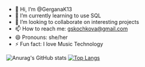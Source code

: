 - 👋 Hi, I’m @GerganaK13
- 🌱 I’m currently learning to use SQL
- 💞️ I’m looking to collaborate on interesting projects
- 📫 How to reach me: gskochkova@gmail.com
- 😄 Pronouns: she/her
- ⚡ Fun fact: I love Music Technology

![Anurag's GitHub stats](https://github-readme-stats.vercel.app/api?username=GerganaK13&show_icons=true)
[![Top Langs](https://github-readme-stats.vercel.app/api/top-langs/?username=GerganaK13&layout=compact)](https://github.com/anuraghazra/github-readme-stats)

